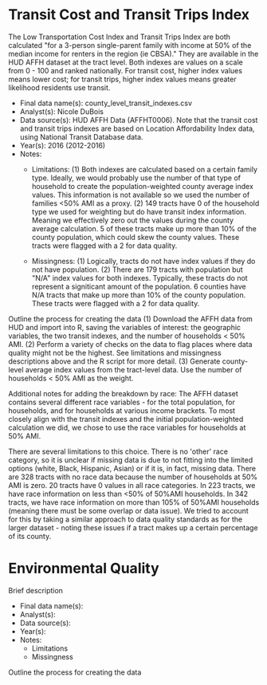 # Transit Cost and Transit Trips Index

The Low Transportation Cost Index and Transit Trips Index are both calculated "for a 3-person single-parent family with income at 50% of the median income for renters in the region (ie CBSA)." They are available in the HUD AFFH dataset at the tract level. Both indexes are values on a scale from 0 - 100 and ranked nationally. For transit cost, higher index values means lower cost; for transit trips, higher index values means greater likelihood residents use transit.   

* Final data name(s): county_level_transit_indexes.csv
* Analyst(s): Nicole DuBois
* Data source(s): HUD AFFH Data (AFFHT0006). Note that the transit cost and transit trips indexes are based on Location Affordability Index data, using National Transit Database data.
* Year(s): 2016 (2012-2016)
* Notes:
    * Limitations: 
      (1) Both indexes are calculated based on a certain family type. Ideally, we would probably use the number of that type of household to create the population-weighted county average index values. This information is not available so we used the number of families <50% AMI as a proxy.
      (2) 149 tracts have 0 of the household type we used for weighting but do have transit index information. Meaning we effectively zero out the values during the county average calculation. 5 of these tracts make up more than 10% of the county population, which could skew the county values. These tracts were flagged with a 2 for data quality.
      
    * Missingness: 
      (1) Logically, tracts do not have index values if they do not have population.
      (2) There are 179 tracts with population but "N/A" index values for both indexes. Typically, these tracts do not represent a signiticant amount of the population. 6 counties have N/A tracts that make up more than 10% of the county population. These tracts were flagged with a 2 for data quality.

Outline the process for creating the data 
(1) Download the AFFH data from HUD and import into R, saving the variables of interest: the geographic variables, the two transit indexes, and the number of households < 50% AMI.
(2) Perform a variety of checks on the data to flag places where data quality might not be the highest. See limitations and missingness descriptions above and the R script for more detail.
(3) Generate county-level average index values from the tract-level data. Use the number of households < 50% AMI as the weight.

Additional notes for adding the breakdown by race:
The AFFH dataset contains several different race variables - for the total population,
for households, and for households at various income brackets. To most closely 
align with the transit indexes and the initial population-weighted calculation we
did, we chose to use the race variables for households at 50% AMI.

There are several limitations to this choice. There is no 'other' race category, 
so it is unclear if missing data is due to not fitting into the limited options 
(white, Black, Hispanic, Asian) or if it is, in fact, missing data.
There are 328 tracts with no race data because the number of households at 50% AMI is zero. 
20 tracts have 0 values in all race categories.
In 223 tracts, we have race information on less than <50% of 50%AMI households. 
In 342 tracts, we have race information on more than 105% of 50%AMI households 
(meaning there must be some overlap or data issue). We tried to account for this
by taking a similar approach to data quality standards as for the larger dataset - 
noting these issues if a tract makes up a certain percentage of its county.


# Environmental Quality

Brief description

* Final data name(s):
* Analyst(s): 
* Data source(s): 
* Year(s):
* Notes:
    * Limitations
    * Missingness

Outline the process for creating the data  
